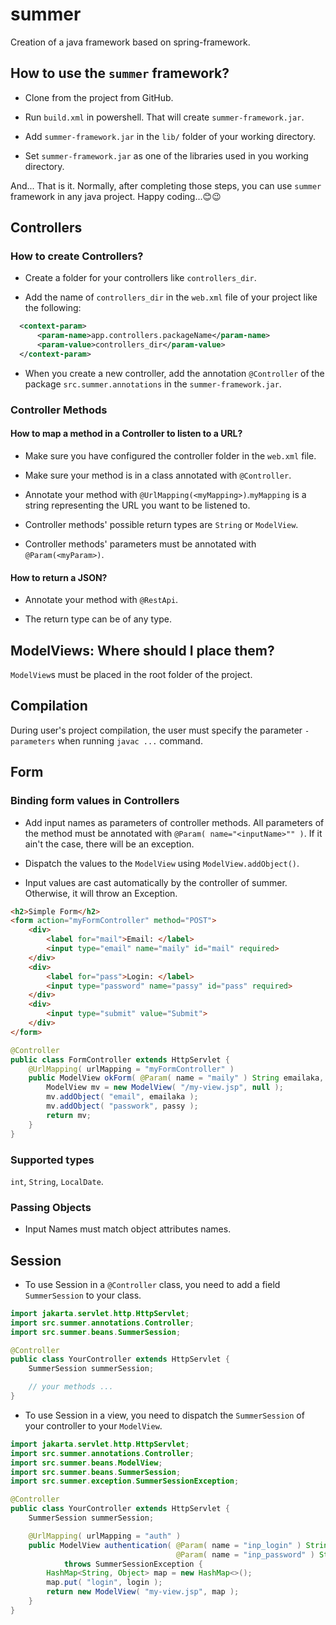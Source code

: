 # __summer__
Creation of a java framework based on spring-framework.


## How to use the `summer` framework?

- Clone from the project from GitHub.

- Run `build.xml` in powershell. That will create `summer-framework.jar`.

- Add `summer-framework.jar` in the `lib/` folder of your working directory.
 
- Set `summer-framework.jar` as one of the libraries used in you working directory.

And... That is it. Normally, after completing those steps, you can use `summer`
framework in any java project. Happy coding...😊😉


## Controllers

### How to create Controllers?

- Create a folder for your controllers like `controllers_dir`.

- Add the name of `controllers_dir` in the `web.xml` file
of your project like the following:

```xml
  <context-param>
      <param-name>app.controllers.packageName</param-name>
      <param-value>controllers_dir</param-value>
  </context-param>
```

- When you create a new controller, add the annotation `@Controller` of 
the package `src.summer.annotations` in the `summer-framework.jar`.


### Controller Methods

#### How to map a method in a Controller to listen to a URL?

- Make sure you have configured the controller folder in the `web.xml` file.

- Make sure your method is in a class annotated with `@Controller`.

- Annotate your method with `@UrlMapping(<myMapping>)`.`myMapping` is a string 
representing the URL you want to be listened to.

- Controller methods' possible return types are `String` or `ModelView`.

- Controller methods' parameters must be annotated with `@Param(<myParam>)`.

#### How to return a JSON?

- Annotate your method with `@RestApi`.

- The return type can be of any type.

## ModelViews: Where should I place them?

`ModelView`s must be placed in the root folder of the project.

## Compilation

During user's project compilation, the user must specify the parameter `-parameters`
when running `javac ...` command.

## Form

### Binding form values in Controllers

- Add input names as parameters of controller methods. All parameters of the method must be
annotated with `@Param( name="<inputName>"" )`. If it ain't the case, there will be an exception.

- Dispatch the values to the `ModelView` using `ModelView.addObject()`. 

- Input values are cast automatically by the controller of summer. Otherwise, 
it will throw an Exception.

```html
<h2>Simple Form</h2>
<form action="myFormController" method="POST">
    <div>
        <label for="mail">Email: </label>
        <input type="email" name="maily" id="mail" required>
    </div>
    <div>
        <label for="pass">Login: </label>
        <input type="password" name="passy" id="pass" required>
    </div>
    <div>
        <input type="submit" value="Submit">
    </div>
</form>
```

```java
@Controller
public class FormController extends HttpServlet {
    @UrlMapping( urlMapping = "myFormController" )
    public ModelView okForm( @Param( name = "maily" ) String emailaka, String passy ) {
        ModelView mv = new ModelView( "/my-view.jsp", null );
        mv.addObject( "email", emailaka );
        mv.addObject( "passwork", passy );
        return mv;
    }
}
```

### Supported types
`int`, `String`, `LocalDate`.

### Passing Objects

- Input Names must match object attributes names.

## Session

- To use Session in a `@Controller` class, you need to add a field `SummerSession`
to your class.

```java
import jakarta.servlet.http.HttpServlet;
import src.summer.annotations.Controller;
import src.summer.beans.SummerSession;

@Controller
public class YourController extends HttpServlet {
    SummerSession summerSession;

    // your methods ...
}
```

- To use Session in a view, you need to dispatch the `SummerSession` of your
controller to your `ModelView`.

```java
import jakarta.servlet.http.HttpServlet;
import src.summer.annotations.Controller;
import src.summer.beans.ModelView;
import src.summer.beans.SummerSession;
import src.summer.exception.SummerSessionException;

@Controller
public class YourController extends HttpServlet {
    SummerSession summerSession;

    @UrlMapping( urlMapping = "auth" )
    public ModelView authentication( @Param( name = "inp_login" ) String login,
                                     @Param( name = "inp_password" ) String password )
            throws SummerSessionException {
        HashMap<String, Object> map = new HashMap<>();
        map.put( "login", login );
        return new ModelView( "my-view.jsp", map );
    }
}
```
